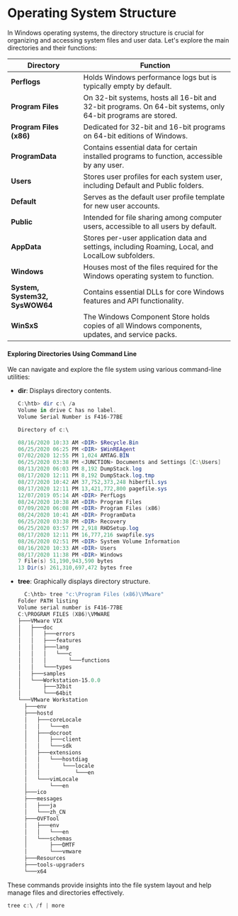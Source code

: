 # Operating System Structure

In Windows operating systems, the directory structure is crucial for organizing and accessing system files and user data. Let's explore the main directories and their functions:

| Directory                      | Function                                                                                                     |
| ------------------------------ | ------------------------------------------------------------------------------------------------------------ |
| **Perflogs**                   | Holds Windows performance logs but is typically empty by default.                                            |
| **Program Files**              | On 32-bit systems, hosts all 16-bit and 32-bit programs. On 64-bit systems, only 64-bit programs are stored. |
| **Program Files (x86)**        | Dedicated for 32-bit and 16-bit programs on 64-bit editions of Windows.                                      |
| **ProgramData**                | Contains essential data for certain installed programs to function, accessible by any user.                  |
| **Users**                      | Stores user profiles for each system user, including Default and Public folders.                             |
| **Default**                    | Serves as the default user profile template for new user accounts.                                           |
| **Public**                     | Intended for file sharing among computer users, accessible to all users by default.                          |
| **AppData**                    | Stores per-user application data and settings, including Roaming, Local, and LocalLow subfolders.            |
| **Windows**                    | Houses most of the files required for the Windows operating system to function.                              |
| **System, System32, SysWOW64** | Contains essential DLLs for core Windows features and API functionality.                                     |
| **WinSxS**                     | The Windows Component Store holds copies of all Windows components, updates, and service packs.              |

#### Exploring Directories Using Command Line

We can navigate and explore the file system using various command-line utilities:

- **dir**: Displays directory contents.

  ```ps1
  C:\htb> dir c:\ /a
  Volume in drive C has no label.
  Volume Serial Number is F416-77BE

  Directory of c:\

  08/16/2020 10:33 AM <DIR> $Recycle.Bin
  06/25/2020 06:25 PM <DIR> $WinREAgent
  07/02/2020 12:55 PM 1,024 AMTAG.BIN
  06/25/2020 03:38 PM <JUNCTION> Documents and Settings [C:\Users]
  08/13/2020 06:03 PM 8,192 DumpStack.log
  08/17/2020 12:11 PM 8,192 DumpStack.log.tmp
  08/27/2020 10:42 AM 37,752,373,248 hiberfil.sys
  08/17/2020 12:11 PM 13,421,772,800 pagefile.sys
  12/07/2019 05:14 AM <DIR> PerfLogs
  08/24/2020 10:38 AM <DIR> Program Files
  07/09/2020 06:08 PM <DIR> Program Files (x86)
  08/24/2020 10:41 AM <DIR> ProgramData
  06/25/2020 03:38 PM <DIR> Recovery
  06/25/2020 03:57 PM 2,918 RHDSetup.log
  08/17/2020 12:11 PM 16,777,216 swapfile.sys
  08/26/2020 02:51 PM <DIR> System Volume Information
  08/16/2020 10:33 AM <DIR> Users
  08/17/2020 11:38 PM <DIR> Windows
  7 File(s) 51,190,943,590 bytes
  13 Dir(s) 261,310,697,472 bytes free
  ```

- **tree**: Graphically displays directory structure.
  ```ps1
    C:\htb> tree "c:\Program Files (x86)\VMware"
  Folder PATH listing
  Volume serial number is F416-77BE
  C:\PROGRAM FILES (X86)\VMWARE
  ├───VMware VIX
  │   ├───doc
  │   │   ├───errors
  │   │   ├───features
  │   │   ├───lang
  │   │   │   └───c
  │   │   │       └───functions
  │   │   └───types
  │   ├───samples
  │   └───Workstation-15.0.0
  │       ├───32bit
  │       └───64bit
  └───VMware Workstation
    ├───env
    ├───hostd
    │   ├───coreLocale
    │   │   └───en
    │   ├───docroot
    │   │   ├───client
    │   │   └───sdk
    │   ├───extensions
    │   │   └───hostdiag
    │   │       └───locale
    │   │           └───en
    │   └───vimLocale
    │       └───en
    ├───ico
    ├───messages
    │   ├───ja
    │   └───zh_CN
    ├───OVFTool
    │   ├───env
    │   │   └───en
    │   └───schemas
    │       ├───DMTF
    │       └───vmware
    ├───Resources
    ├───tools-upgraders
    └───x64
  ```

These commands provide insights into the file system layout and help manage files and directories effectively.

```ps1
tree c:\ /f | more
```
